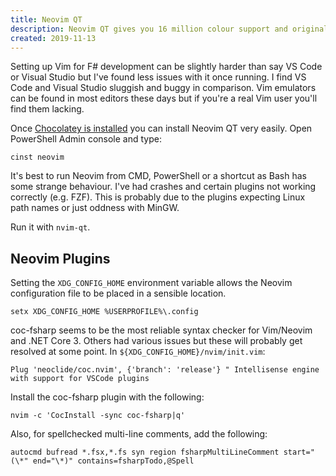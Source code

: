 ```yaml
---
title: Neovim QT
description: Neovim QT gives you 16 million colour support and originally had some other advantages, however, Vim has caught up. However, for Windows, I still find Neovim QT to be the better option right now.
created: 2019-11-13
---
```


Setting up Vim for F# development can be slightly harder than say VS Code or
Visual Studio but I've found less issues with it once running. I find VS Code and
Visual Studio sluggish and buggy in comparison. Vim emulators can be found in
most editors these days but if you're a real Vim user you'll find them lacking. 

Once [Chocolatey is installed](chocolatey.html) you can install Neovim QT very easily. Open PowerShell Admin console and type:

```
cinst neovim
```

It's best to run Neovim from CMD, PowerShell or a shortcut as Bash has some strange behaviour.
I've had crashes and certain plugins not working correctly (e.g. FZF). This is probably due to
the plugins expecting Linux path names or just oddness with MinGW.

Run it with `nvim-qt`.

## Neovim Plugins

Setting the `XDG_CONFIG_HOME` environment variable allows the Neovim configuration
file to be placed in a sensible location.

```
setx XDG_CONFIG_HOME %USERPROFILE%\.config
```

coc-fsharp seems to be the most reliable syntax checker for Vim/Neovim and .NET
Core 3. Others had various issues but these will probably get resolved at some point.
In `${XDG_CONFIG_HOME}/nvim/init.vim`:

```
Plug 'neoclide/coc.nvim', {'branch': 'release'} " Intellisense engine with support for VSCode plugins
```

Install the coc-fsharp plugin with the following:

```
nvim -c 'CocInstall -sync coc-fsharp|q'
```

Also, for spellchecked multi-line comments, add the following:

```
autocmd bufread *.fsx,*.fs syn region fsharpMultiLineComment start="(\*" end="\*)" contains=fsharpTodo,@Spell
```

